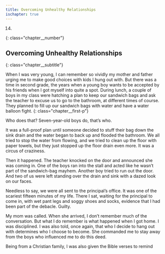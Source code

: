 ```yaml
---
title: Overcoming Unhealthy Relationships
ischapter: true
---
```


14.
{: class="chapter__number"}

## Overcoming Unhealthy Relationships
{: class="chapter__subtitle"}

When I was very young, I can remember so vividly my mother and father
urging me to make good choices with kids I hung out with. But there was
a time in second grade, the years when a young boy wants to be accepted by his
friends when I got myself into quite a spot. During lunch, a couple of boys in
my class were hatching a plan to keep our sandwich bags and ask the teacher to
excuse us to go to the bathroom, at different times of course. They planned to fill
up our sandwich bags with water and have a water balloon fight.
{: class="chapter__first-p"}

Who does that? Seven-year-old boys do, that’s who.

It was a full-proof plan until someone decided to stuff their bag down the
sink drain and the water began to back up and flooded the bathroom. We all
tried to stop the water from flowing, and we tried to clean up the floor with
paper towels, but they just stopped up the floor drain even more. It was a circus
of craziness.

Then it happened. The teacher knocked on the door and announced she
was coming in. One of the boys ran into the stall and acted like he wasn’t part
of the sandwich-bag mayhem. Another boy tried to run out the door. And two
of us were left standing over the drain and sink with a dazed look on our faces.

Needless to say, we were all sent to the principal’s office. It was one of the
scariest fifteen minutes of my life. There I sat, waiting for the principal to come
in, with wet pant legs and soggy shoes and socks, evidence that I had been part
of the debacle. Guilty.

My mom was called. When she arrived, I don’t remember much of the
conversation. But what I do remember is what happened when I got home. I
was disciplined. I was also told, once again, that who I decide to hang out with
determines who I choose to become. She commanded me to stay away from the
boys who influenced me to do this deed.

Being from a Christian family, I was also given the Bible verses to remind